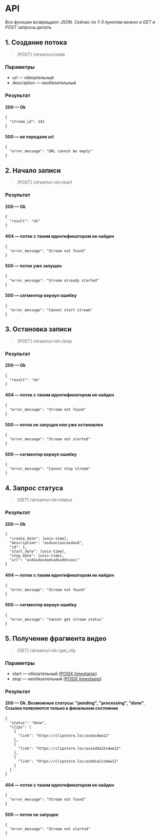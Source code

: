# API
Все функции возвращают JSON.
*Сейчас по 1-3 пунктам можно и GET и POST запросы делать*
## 1. Создание потока
> [POST] /streams/create

### Параметры
* url &mdash; обязательный
* description &mdash; необязательный

### Результат
#### 200 &mdash; Ok
```
{
  "stream_id": 142
}
```

#### 500 &mdash; не передали url
```
{
  "error_message": "URL cannot be empty"
}
```

## 2. Начало записи
> [POST] /streams/\<id>/start

### Результат
#### 200 &mdash; Ok
```
{
  "result": "ok"
}
```

#### 404 &mdash; поток с таким идентификатором не найден
```
{
  "error_message": "Stream not found"
}
```

#### 500 &mdash; поток уже запущен
```
{
  "error_message": "Stream already started"
}
```

#### 500 &mdash; сегментор вернул ошибку
```
{
  "error_message": "Cannot start stream"
}
```

## 3. Остановка записи
> [POST] /streams/\<id>/stop

### Результат
#### 200 &mdash; Ok
```
{
  "result": "ok"
}
```

#### 404 &mdash; поток с таким идентификатором не найден
```
{
  "error_message": "Stream not found"
}
```

#### 500 &mdash; поток не запущен или уже остановлен
```
{
  "error_message": "Stream not started"
}
```

#### 500 &mdash; сегментор вернул ошибку
```
{
  "error_message": "Cannot stop stream"
}
```

## 4. Запрос статуса
> [GET] /streams/\<id>/status

### Результат
#### 200 &mdash; Ok
```
{
  "create_date": [unix-time], 
  "description": "asdsaccascasdasd", 
  "id": 1, 
  "start_date": [unix-time], 
  "stop_date": [unix-time], 
  "url": "asdasdasdadsadsaddscasc"
}
```

#### 404 &mdash; поток с таким идентификатором не найден
```
{
  "error_message": "Stream not found"
}
```

#### 500 &mdash; сегментор вернул ошибку
```
{
  "error_message": "Cannot get stream status"
}
```

## 5. Получение фрагмента видео
> [GET] /streams/\<id>/get_clip

### Параметры
* start &mdash; обязательный ([POSIX timestamp](http://en.wikipedia.org/wiki/Unix_time))
* stop &mdash; необязательный ([POSIX timestamp](http://en.wikipedia.org/wiki/Unix_time))

### Результат
#### 200 &mdash; Ok. Возможные статусы: "pending", "processing", "done". Ссылки появляются только в финальном состоянии
```
{
  "status": "done",
  "clips": [
    {
      "link": "https://clipstore.loc/asdasdww12"
    },
    {
      "link": "https://clipstore.loc/asasdda32sdww12"
    },
    {
      "link": "https://clipstore.loc/asddsa11sdww12"
    }
  ]
}
```

#### 404 &mdash; поток с таким идентификатором не найден
```
{
  "error_message": "Stream not found"
}

```
#### 500 &mdash; поток не запущен
```
{
  "error_message": "Stream not started"
}
```
